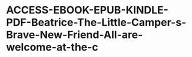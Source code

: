 # ACCESS-EBOOK-EPUB-KINDLE-PDF-Beatrice-The-Little-Camper-s-Brave-New-Friend-All-are-welcome-at-the-c